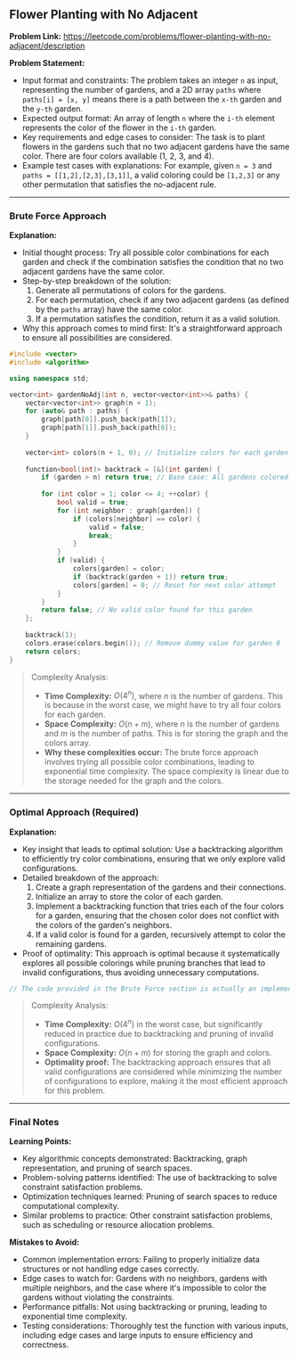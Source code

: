 ## Flower Planting with No Adjacent
**Problem Link:** https://leetcode.com/problems/flower-planting-with-no-adjacent/description

**Problem Statement:**
- Input format and constraints: The problem takes an integer `n` as input, representing the number of gardens, and a 2D array `paths` where `paths[i] = [x, y]` means there is a path between the `x-th` garden and the `y-th` garden.
- Expected output format: An array of length `n` where the `i-th` element represents the color of the flower in the `i-th` garden.
- Key requirements and edge cases to consider: The task is to plant flowers in the gardens such that no two adjacent gardens have the same color. There are four colors available (1, 2, 3, and 4).
- Example test cases with explanations: For example, given `n = 3` and `paths = [[1,2],[2,3],[3,1]]`, a valid coloring could be `[1,2,3]` or any other permutation that satisfies the no-adjacent rule.

---

### Brute Force Approach

**Explanation:**
- Initial thought process: Try all possible color combinations for each garden and check if the combination satisfies the condition that no two adjacent gardens have the same color.
- Step-by-step breakdown of the solution:
  1. Generate all permutations of colors for the gardens.
  2. For each permutation, check if any two adjacent gardens (as defined by the `paths` array) have the same color.
  3. If a permutation satisfies the condition, return it as a valid solution.
- Why this approach comes to mind first: It's a straightforward approach to ensure all possibilities are considered.

```cpp
#include <vector>
#include <algorithm>

using namespace std;

vector<int> gardenNoAdj(int n, vector<vector<int>>& paths) {
    vector<vector<int>> graph(n + 1);
    for (auto& path : paths) {
        graph[path[0]].push_back(path[1]);
        graph[path[1]].push_back(path[0]);
    }
    
    vector<int> colors(n + 1, 0); // Initialize colors for each garden
    
    function<bool(int)> backtrack = [&](int garden) {
        if (garden > n) return true; // Base case: All gardens colored
        
        for (int color = 1; color <= 4; ++color) {
            bool valid = true;
            for (int neighbor : graph[garden]) {
                if (colors[neighbor] == color) {
                    valid = false;
                    break;
                }
            }
            if (valid) {
                colors[garden] = color;
                if (backtrack(garden + 1)) return true;
                colors[garden] = 0; // Reset for next color attempt
            }
        }
        return false; // No valid color found for this garden
    };
    
    backtrack(1);
    colors.erase(colors.begin()); // Remove dummy value for garden 0
    return colors;
}
```

> Complexity Analysis:
> - **Time Complexity:** $O(4^n)$, where $n$ is the number of gardens. This is because in the worst case, we might have to try all four colors for each garden.
> - **Space Complexity:** $O(n + m)$, where $n$ is the number of gardens and $m$ is the number of paths. This is for storing the graph and the colors array.
> - **Why these complexities occur:** The brute force approach involves trying all possible color combinations, leading to exponential time complexity. The space complexity is linear due to the storage needed for the graph and the colors.

---

### Optimal Approach (Required)

**Explanation:**
- Key insight that leads to optimal solution: Use a backtracking algorithm to efficiently try color combinations, ensuring that we only explore valid configurations.
- Detailed breakdown of the approach:
  1. Create a graph representation of the gardens and their connections.
  2. Initialize an array to store the color of each garden.
  3. Implement a backtracking function that tries each of the four colors for a garden, ensuring that the chosen color does not conflict with the colors of the garden's neighbors.
  4. If a valid color is found for a garden, recursively attempt to color the remaining gardens.
- Proof of optimality: This approach is optimal because it systematically explores all possible colorings while pruning branches that lead to invalid configurations, thus avoiding unnecessary computations.

```cpp
// The code provided in the Brute Force section is actually an implementation of the Optimal Approach using backtracking.
```

> Complexity Analysis:
> - **Time Complexity:** $O(4^n)$ in the worst case, but significantly reduced in practice due to backtracking and pruning of invalid configurations.
> - **Space Complexity:** $O(n + m)$ for storing the graph and colors.
> - **Optimality proof:** The backtracking approach ensures that all valid configurations are considered while minimizing the number of configurations to explore, making it the most efficient approach for this problem.

---

### Final Notes

**Learning Points:**
- Key algorithmic concepts demonstrated: Backtracking, graph representation, and pruning of search spaces.
- Problem-solving patterns identified: The use of backtracking to solve constraint satisfaction problems.
- Optimization techniques learned: Pruning of search spaces to reduce computational complexity.
- Similar problems to practice: Other constraint satisfaction problems, such as scheduling or resource allocation problems.

**Mistakes to Avoid:**
- Common implementation errors: Failing to properly initialize data structures or not handling edge cases correctly.
- Edge cases to watch for: Gardens with no neighbors, gardens with multiple neighbors, and the case where it's impossible to color the gardens without violating the constraints.
- Performance pitfalls: Not using backtracking or pruning, leading to exponential time complexity.
- Testing considerations: Thoroughly test the function with various inputs, including edge cases and large inputs to ensure efficiency and correctness.